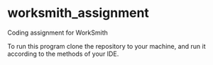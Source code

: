 # worksmith_assignment
Coding assignment for WorkSmith 

To run this program clone the repository to your machine, and run it according to the methods of your IDE.
